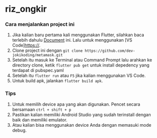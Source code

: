 # riz_ongkir

### Cara menjalankan project ini

1. Jika kalian baru pertama kali menggunakan Flutter, silahkan baca terlebih dahulu [Document](https://docs.flutter.dev/get-started/install) ini. Lalu untuk menggunakan [VS Code][https://](https://docs.flutter.dev/development/tools/vs-code).
2. Clone project ini dengan `git clone https://github.com/dev-jokikoding/metamask.git`
3. Setelah itu masuk ke Terminal atau Command Prompt lalu arahkan ke directory clone, ketik `flutter pub get` untuk install depedency yang terdapat di pubspec.yaml
4. Setelah itu `flutter run` atau `F5` jika kalian menggunakan VS Code.
5. Untuk build apk, jalankan `flutter build apk`.

### Tips

1. Untuk memilih device apa yang akan digunakan. Pencet secara bersamaan `ctrl + shift + p`
2. Pastikan kalian memiliki Android Studio yang sudah terinstall dengan baik dan memiliki emulator.
3. Atau kalian bisa menggunakan device Anda dengan memasuki mode debug.